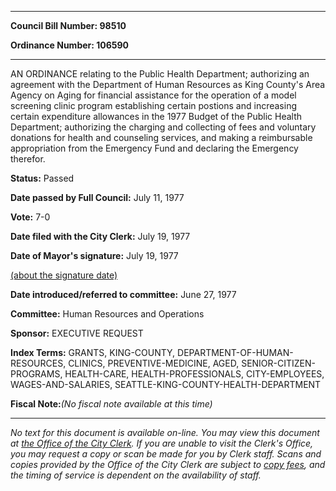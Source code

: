 

********

**Council Bill Number: 98510**
   
**Ordinance Number: 106590**
********

 AN ORDINANCE relating to the Public Health Department; authorizing an agreement with the Department of Human Resources as King County's Area Agency on Aging for financial assistance for the operation of a model screening clinic program establishing certain postions and increasing certain expenditure allowances in the 1977 Budget of the Public Health Department; authorizing the charging and collecting of fees and voluntary donations for health and counseling services, and making a reimbursable appropriation from the Emergency Fund and declaring the Emergency therefor.

**Status:** Passed
   
**Date passed by Full Council:** July 11, 1977
   
**Vote:** 7-0
   
**Date filed with the City Clerk:** July 19, 1977
   
**Date of Mayor's signature:** July 19, 1977
   
[(about the signature date)](/~public/approvaldate.htm)
   
   
   
**Date introduced/referred to committee:** June 27, 1977
   
**Committee:** Human Resources and Operations
   
**Sponsor:** EXECUTIVE REQUEST
   
   
**Index Terms:** GRANTS, KING-COUNTY, DEPARTMENT-OF-HUMAN-RESOURCES, CLINICS, PREVENTIVE-MEDICINE, AGED, SENIOR-CITIZEN-PROGRAMS, HEALTH-CARE, HEALTH-PROFESSIONALS, CITY-EMPLOYEES, WAGES-AND-SALARIES, SEATTLE-KING-COUNTY-HEALTH-DEPARTMENT

**Fiscal Note:**_(No fiscal note available at this time)_
********

_No text for this document is available on-line. You may view this document at [the Office of the City Clerk](http://www.seattle.gov/leg/clerk/contactUs.htm). If you are unable to visit the Clerk's Office, you may request a copy or scan be made for you by Clerk staff. Scans and copies provided by the Office of the City Clerk are subject to [copy fees](http://clerk.seattle.gov/~public/clerkfees.htm), and the timing of service is dependent on the availability of staff._

